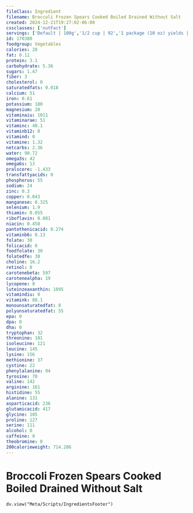 ```yaml
---
fileClass: Ingredient
filename: Broccoli Frozen Spears Cooked Boiled Drained Without Salt
created: 2024-12-21T19:27:02-06:00
cssclasses: ['nutFact']
servings: ['Default | 100g','1/2 cup | 92','1 package (10 oz) yields | 250']
id: 170380
foodgroup: Vegetables
calories: 28
fat: 0.11
protein: 3.1
carbohydrate: 5.36
sugars: 1.47
fiber: 3
cholesterol: 0
saturatedfats: 0.018
calcium: 51
iron: 0.61
potassium: 180
magnesium: 20
vitaminaiu: 1011
vitaminarae: 51
vitaminc: 40.1
vitaminb12: 0
vitamind: 0
vitamine: 1.32
netcarbs: 2.36
water: 90.72
omega3s: 42
omega6s: 13
pralscore: -1.433
transfattyacids: 0
phosphorus: 55
sodium: 24
zinc: 0.3
copper: 0.043
manganese: 0.325
selenium: 1.9
thiamin: 0.055
riboflavin: 0.081
niacin: 0.458
pantothenicacid: 0.274
vitaminb6: 0.13
folate: 30
folicacid: 0
foodfolate: 30
folatedfe: 30
choline: 16.2
retinol: 0
carotenebeta: 597
carotenealpha: 19
lycopene: 0
luteinzeaxanthin: 1095
vitamindiu: 0
vitamink: 88.1
monounsaturatedfat: 8
polyunsaturatedfat: 55
epa: 0
dpa: 0
dha: 0
tryptophan: 32
threonine: 101
isoleucine: 121
leucine: 145
lysine: 156
methionine: 37
cystine: 22
phenylalanine: 94
tyrosine: 70
valine: 142
arginine: 161
histidine: 55
alanine: 131
asparticacid: 236
glutamicacid: 417
glycine: 105
proline: 127
serine: 111
alcohol: 0
caffeine: 0
theobromine: 0
200calorieweight: 714.286
---
```


# Broccoli Frozen Spears Cooked Boiled Drained Without Salt

```dataviewjs
dv.view("Meta/Scripts/IngredientsFooter")
```